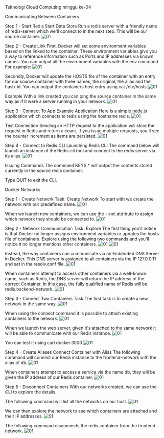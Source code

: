 Teknologi Cloud Computing minggu ke-04

Communicating Between Containers

Step 1 - Start Redis
Start Data Store
Run a redis server with a friendly name of redis-server which we'll connect to in the next step. This will be our source container.
![01](comunicatingbetwencontainer/1.jpg)

Step 2 - Create Link
First, Docker will set some environment variables based on the linked to the container. These environment variables give you a way to reference information such as Ports and IP addresses via known names.
You can output all the environment variables with the env command. For example:
![01](comunicatingbetwencontainer/2.jpg)


Secondly, Docker will update the HOSTS file of the container with an entry for our source container with three names, the original, the alias and the hash-id. You can output the containers host entry using 
cat /etc/hosts
![01](comunicatingbetwencontainer/3.jpg)


Example
With a link created you can ping the source container in the same way as if it were a server running in your network.
![01](comunicatingbetwencontainer/4.jpg)

Step 3 - Connect To App
Example Application
Here is a simple node.js application which connects to redis using the hostname redis.
![01](comunicatingbetwencontainer/5.jpg)

Test Connection
Sending an HTTP request to the application will store the request in Redis and return a count. If you issue multiple requests, you'll see the counter increment as items are persisted.
![01](comunicatingbetwencontainer/6.jpg)

Step 4 - Connect to Redis CLI
Launching Redis CLI
The command below will launch an instance of the Redis-cli tool and connect to the redis server via its alias.
![01](comunicatingbetwencontainer/7.jpg)

Issuing Commands
The command KEYS * will output the contents stored currently in the source redis container.

Type QUIT to exit the CLI.




Docker Networks

Step 1 - Create Network
Task: Create Network
To start with we create the network with our predefined name.
![01](dockernetwork/1.jpg)

When we launch new containers, we can use the --net attribute to assign which network they should be connected to. 
![01](dockernetwork/2.jpg)

Step 2 - Network Communication
Task: Explore
The first thing you'll notice is that Docker no longer assigns environment variables or updates the hosts file of containers. Explore using the following two commands and you'll notice it no longer mentions other containers.
![01](dockernetwork/3.jpg)
![01](dockernetwork/4.jpg)

Instead, the way containers can communicate via an Embedded DNS Server in Docker. This DNS server is assigned to all containers via the IP 127.0.0.11 and set in the resolv.conf file.
![01](dockernetwork/5.jpg)

When containers attempt to access other containers via a well-known name, such as Redis, the DNS server will return the IP address of the correct Container. In this case, the fully qualified name of Redis will be redis.backend-network.
![01](dockernetwork/6.jpg)

Step 3 - Connect Two Containers
Task
The first task is to create a new network in the same way.
![01](dockernetwork/7.jpg)

When using the connect command it is possible to attach existing containers to the network.
![01](dockernetwork/8.jpg)

When we launch the web server, given it's attached to the same network it will be able to communicate with our Redis instance.
![01](dockernetwork/9.jpg)

You can test it using curl docker:3000
![01](dockernetwork/10.jpg)

Step 4 - Create Aliases
Connect Container with Alias
The following command will connect our Redis instance to the frontend-network with the alias of db.
![01](dockernetwork/11.jpg)

When containers attempt to access a service via the name db, they will be given the IP address of our Redis container.
![01](dockernetwork/12.jpg)

Step 5 - Disconnect Containers
With our networks created, we can use the CLI to explore the details.

The following command will list all the networks on our host.
![01](dockernetwork/13.jpg)

We can then explore the network to see which containers are attached and their IP addresses.
![01](dockernetwork/14.jpg)

The following command disconnects the redis container from the frontend-network.
![01](dockernetwork/15.jpg)





